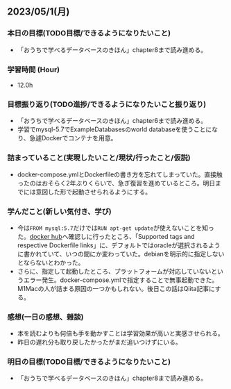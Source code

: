 ## 2023/05/1(月)

### 本日の目標(TODO目標/できるようになりたいこと)

- 「おうちで学べるデータベースのきほん」chapter8まで読み進める。

### 学習時間 (Hour)

- 12.0h

### 目標振り返り(TODO進捗/できるようになりたいこと振り返り)

- 「おうちで学べるデータベースのきほん」chapter6まで読み進める。
- 学習でmysql-5.7でExampleDatabasesのworld databaseを使うことになり、急遽Dockerでコンテナを用意。

### 詰まっていること(実現したいこと/現状/行ったこと/仮説)

- docker-compose.ymlとDockerfileの書き方を忘れてしまっていた。直接触ったのはおそらく2年ぶりくらいで、急ぎ復習を進めているところ。明日までには意図した形で起動させられるようにする。

### 学んだこと(新しい気付き、学び)

- 今は`FROM mysql:5.7`だけでは`RUN apt-get update`が使えないことを知った。[docker hub](https://hub.docker.com/_/mysql)へ確認しに行ったところ、「Supported tags and respective Dockerfile links」に、デフォルトではoracleが選択されるように書かれていて、いつの間にか変わっていた。debianを明示的に指定しないとならないとわかった。
- さらに、指定して起動したところ、プラットフォームが対応していないというエラー発生。docker-compose.ymlで指定することで無事起動できた。M1Macの人が詰まる原因の一つかもしれない。後日この話はQiita記事にする。

### 感想(一日の感想、雜談)

- 本を読むよりも何倍も手を動かすことは学習効果が高いと実感させられる。
- 昨日の遅れ分も取り戻したかったがまだ追いつけずにいる。

### 明日の目標(TODO目標/できるようになりたいこと)

- 「おうちで学べるデータベースのきほん」chapter8まで読み進める。
